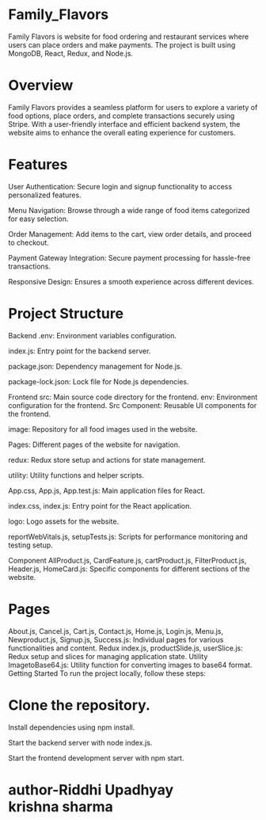 # Family_Flavors
Family Flavors is website for food ordering and restaurant services where users can place orders and make payments. The project is built using MongoDB, React, Redux, and Node.js.

# Overview
Family Flavors provides a seamless platform for users to explore a variety of food options, place orders, and complete transactions securely using Stripe. With a user-friendly interface and efficient backend system, the website aims to enhance the overall eating experience for customers.

# Features
User Authentication: Secure login and signup functionality to access personalized features.

Menu Navigation: Browse through a wide range of food items categorized for easy selection.

Order Management: Add items to the cart, view order details, and proceed to checkout.

Payment Gateway Integration: Secure payment processing for hassle-free transactions.

Responsive Design: Ensures a smooth experience across different devices.

# Project Structure
Backend
.env: Environment variables configuration.

index.js: Entry point for the backend server.

package.json: Dependency management for Node.js.

package-lock.json: Lock file for Node.js dependencies.

Frontend
src: Main source code directory for the frontend.
env: Environment configuration for the frontend.
Src
Component: Reusable UI components for the frontend.

image: Repository for all food images used in the website.

Pages: Different pages of the website for navigation.

redux: Redux store setup and actions for state management.

utility: Utility functions and helper scripts.

App.css, App.js, App.test.js: Main application files for React.

index.css, index.js: Entry point for the React application.

logo: Logo assets for the website.

reportWebVitals.js, setupTests.js: Scripts for performance monitoring and testing setup.

Component
AllProduct.js, CardFeature.js, cartProduct.js, FilterProduct.js, Header.js, HomeCard.js: Specific components for different sections of the website.
# Pages
About.js, Cancel.js, Cart.js, Contact.js, Home.js, Login.js, Menu.js, Newproduct.js, Signup.js, Success.js: Individual pages for various functionalities and content.
Redux
index.js, productSlide.js, userSlice.js: Redux setup and slices for managing application state.
Utility
ImagetoBase64.js: Utility function for converting images to base64 format.
Getting Started
To run the project locally, follow these steps:

# Clone the repository.

Install dependencies using npm install.

Start the backend server with node index.js.

Start the frontend development server with npm start.
<br>
# author-Riddhi Upadhyay <br> krishna sharma
